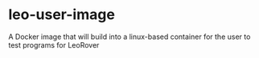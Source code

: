 # leo-user-image
A Docker image that will build into a linux-based container for the user to test programs for LeoRover
